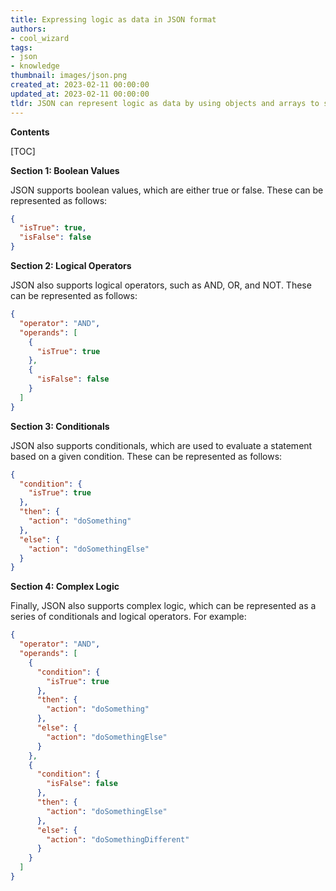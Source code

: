 ```yaml
---
title: Expressing logic as data in JSON format
authors:
- cool_wizard
tags:
- json
- knowledge
thumbnail: images/json.png
created_at: 2023-02-11 00:00:00
updated_at: 2023-02-11 00:00:00
tldr: JSON can represent logic as data by using objects and arrays to store values and conditions.
---
```


**Contents**

[TOC]

**Section 1: Boolean Values**

JSON supports boolean values, which are either true or false. These can be represented as follows:

```json
{
  "isTrue": true,
  "isFalse": false
}
```

**Section 2: Logical Operators**

JSON also supports logical operators, such as AND, OR, and NOT. These can be represented as follows:

```json
{
  "operator": "AND",
  "operands": [
    {
      "isTrue": true
    },
    {
      "isFalse": false
    }
  ]
}
```

**Section 3: Conditionals**

JSON also supports conditionals, which are used to evaluate a statement based on a given condition. These can be represented as follows:

```json
{
  "condition": {
    "isTrue": true
  },
  "then": {
    "action": "doSomething"
  },
  "else": {
    "action": "doSomethingElse"
  }
}
```

**Section 4: Complex Logic**

Finally, JSON also supports complex logic, which can be represented as a series of conditionals and logical operators. For example:

```json
{
  "operator": "AND",
  "operands": [
    {
      "condition": {
        "isTrue": true
      },
      "then": {
        "action": "doSomething"
      },
      "else": {
        "action": "doSomethingElse"
      }
    },
    {
      "condition": {
        "isFalse": false
      },
      "then": {
        "action": "doSomethingElse"
      },
      "else": {
        "action": "doSomethingDifferent"
      }
    }
  ]
}
```
